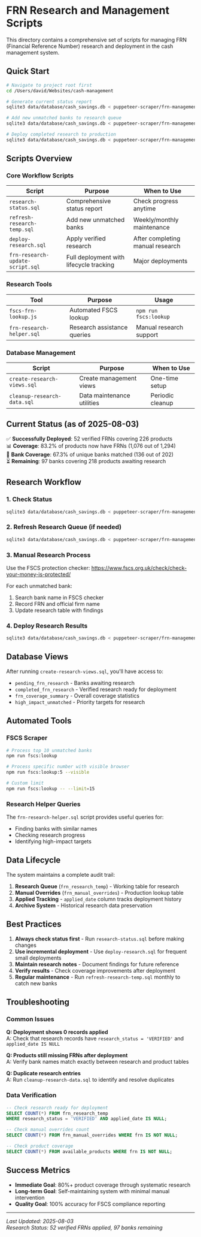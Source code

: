 # FRN Research and Management Scripts

This directory contains a comprehensive set of scripts for managing FRN (Financial Reference Number) research and deployment in the cash management system.

## Quick Start

```bash
# Navigate to project root first
cd /Users/david/Websites/cash-management

# Generate current status report
sqlite3 data/database/cash_savings.db < puppeteer-scraper/frn-management/research-status.sql

# Add new unmatched banks to research queue
sqlite3 data/database/cash_savings.db < puppeteer-scraper/frn-management/refresh-research-temp.sql

# Deploy completed research to production
sqlite3 data/database/cash_savings.db < puppeteer-scraper/frn-management/deploy-research.sql
```

## Scripts Overview

### Core Workflow Scripts

| Script | Purpose | When to Use |
|--------|---------|-------------|
| `research-status.sql` | Comprehensive status report | Check progress anytime |
| `refresh-research-temp.sql` | Add new unmatched banks | Weekly/monthly maintenance |
| `deploy-research.sql` | Apply verified research | After completing manual research |
| `frn-research-update-script.sql` | Full deployment with lifecycle tracking | Major deployments |

### Research Tools

| Tool | Purpose | Usage |
|------|---------|-------|
| `fscs-frn-lookup.js` | Automated FSCS lookup | `npm run fscs:lookup` |
| `frn-research-helper.sql` | Research assistance queries | Manual research support |

### Database Management

| Script | Purpose | When to Use |
|--------|---------|-------------|
| `create-research-views.sql` | Create management views | One-time setup |
| `cleanup-research-data.sql` | Data maintenance utilities | Periodic cleanup |

## Current Status (as of 2025-08-03)

✅ **Successfully Deployed**: 52 verified FRNs covering 226 products  
📊 **Coverage**: 83.2% of products now have FRNs (1,076 out of 1,294)  
🎯 **Bank Coverage**: 67.3% of unique banks matched (136 out of 202)  
⏳ **Remaining**: 97 banks covering 218 products awaiting research  

## Research Workflow

### 1. Check Status
```bash
sqlite3 data/database/cash_savings.db < puppeteer-scraper/frn-management/research-status.sql
```

### 2. Refresh Research Queue (if needed)
```bash
sqlite3 data/database/cash_savings.db < puppeteer-scraper/frn-management/refresh-research-temp.sql
```

### 3. Manual Research Process
Use the FSCS protection checker: https://www.fscs.org.uk/check/check-your-money-is-protected/

For each unmatched bank:
1. Search bank name in FSCS checker
2. Record FRN and official firm name
3. Update research table with findings

### 4. Deploy Research Results
```bash
sqlite3 data/database/cash_savings.db < puppeteer-scraper/frn-management/deploy-research.sql
```

## Database Views

After running `create-research-views.sql`, you'll have access to:

- `pending_frn_research` - Banks awaiting research
- `completed_frn_research` - Verified research ready for deployment  
- `frn_coverage_summary` - Overall coverage statistics
- `high_impact_unmatched` - Priority targets for research

## Automated Tools

### FSCS Scraper
```bash
# Process top 10 unmatched banks
npm run fscs:lookup

# Process specific number with visible browser
npm run fscs:lookup:5 --visible

# Custom limit
npm run fscs:lookup -- --limit=15
```

### Research Helper Queries
The `frn-research-helper.sql` script provides useful queries for:
- Finding banks with similar names
- Checking research progress
- Identifying high-impact targets

## Data Lifecycle

The system maintains a complete audit trail:

1. **Research Queue** (`frn_research_temp`) - Working table for research
2. **Manual Overrides** (`frn_manual_overrides`) - Production lookup table
3. **Applied Tracking** - `applied_date` column tracks deployment history
4. **Archive System** - Historical research data preservation

## Best Practices

1. **Always check status first** - Run `research-status.sql` before making changes
2. **Use incremental deployment** - Use `deploy-research.sql` for frequent small deployments
3. **Maintain research notes** - Document findings for future reference
4. **Verify results** - Check coverage improvements after deployment
5. **Regular maintenance** - Run `refresh-research-temp.sql` monthly to catch new banks

## Troubleshooting

### Common Issues

**Q: Deployment shows 0 records applied**  
A: Check that research records have `research_status = 'VERIFIED'` and `applied_date IS NULL`

**Q: Products still missing FRNs after deployment**  
A: Verify bank names match exactly between research and product tables

**Q: Duplicate research entries**  
A: Run `cleanup-research-data.sql` to identify and resolve duplicates

### Data Verification

```sql
-- Check research ready for deployment
SELECT COUNT(*) FROM frn_research_temp 
WHERE research_status = 'VERIFIED' AND applied_date IS NULL;

-- Check manual overrides count
SELECT COUNT(*) FROM frn_manual_overrides WHERE frn IS NOT NULL;

-- Check product coverage
SELECT COUNT(*) FROM available_products WHERE frn IS NOT NULL;
```

## Success Metrics

- **Immediate Goal**: 80%+ product coverage through systematic research
- **Long-term Goal**: Self-maintaining system with minimal manual intervention
- **Quality Goal**: 100% accuracy for FSCS compliance reporting

---

*Last Updated: 2025-08-03*  
*Research Status: 52 verified FRNs applied, 97 banks remaining*